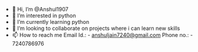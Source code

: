 - 👋 Hi, I’m @Anshul1907
- 👀 I’m interested in python
- 🌱 I’m currently learning python
- 💞️ I’m looking to collaborate on projects where i can learn new skills
- 📫 How to reach me Email Id.: - anshuljain7240@gmail.com
                      Phone no.: - 7240786976

<!---
Anshul1907/Anshul1907 is a ✨ special ✨ repository because its `README.md` (this file) appears on your GitHub profile.
You can click the Preview link to take a look at your changes.
--->
